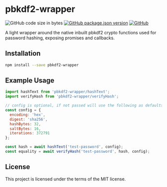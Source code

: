 # pbkdf2-wrapper
![GitHub code size in bytes](https://img.shields.io/github/languages/code-size/markwylde/pbkdf2-wrapper)
[![GitHub package.json version](https://img.shields.io/github/package-json/v/markwylde/pbkdf2-wrapper)](https://github.com/markwylde/pbkdf2-wrapper/releases)
[![GitHub](https://img.shields.io/github/license/markwylde/pbkdf2-wrapper)](https://github.com/markwylde/pbkdf2-wrapper/blob/master/LICENSE)

A light wrapper around the native inbuilt pbkdf2 crypto functions used for password hashing, exposing promises and callbacks.

## Installation
```bash
npm install --save pbkdf2-wrapper
```

## Example Usage
```javascript
import hashText from 'pbkdf2-wrapper/hashText';
import verifyHash from 'pbkdf2-wrapper/verifyHash';

// config is optional, if not passed will use the following as defaults
const config = {
  encoding: 'hex',
  digest: 'sha256',
  hashBytes: 32,
  saltBytes: 16,
  iterations: 372791
};

const hash = await hashText('test-password', config);
const equality = await verifyHash('test-password', hash, config);
```

## License
This project is licensed under the terms of the MIT license.
